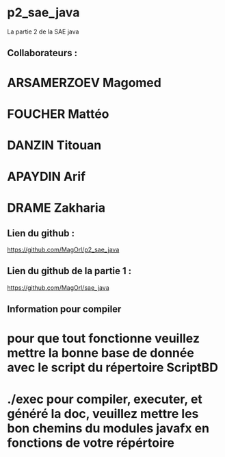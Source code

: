 # p2_sae_java
La partie 2 de la SAE java
## Collaborateurs : 
# ARSAMERZOEV Magomed
# FOUCHER Mattéo 
# DANZIN Titouan 
# APAYDIN Arif 
# DRAME Zakharia

## Lien du github : 
https://github.com/MagOrl/p2_sae_java

## Lien du github de la partie 1 : 
https://github.com/MagOrl/sae_java

## Information pour compiler 
# pour que tout fonctionne veuillez mettre la bonne base de donnée avec le script du répertoire ScriptBD
# ./exec pour compiler, executer, et généré la doc, veuillez mettre les bon chemins du modules javafx en fonctions de votre répértoire 
